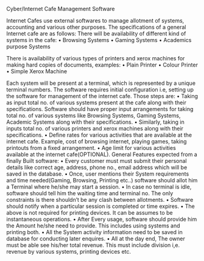 Cyber/Internet Cafe Management Software  

Internet Cafes use external softwares to manage allotment of systems, accounting and various other purposes. The specifications of a general Internet cafe are as follows: There will be availability of different kind of systems in the cafe: 
• Browsing Systems 
• Gaming Systems
• Academics purpose Systems 

There is availability of various types of printers and xerox machines for making hard copies of documents, examples: 
• Plain Printer 
• Colour Printer 
• Simple Xerox Machine 

Each system will be present at a terminal, which is represented by a unique terminal numbers. The software requires initial configuration i.e, setting up the software for management of the internet cafe. Those steps are: 
• Taking as input total no. of various systems present at the cafe along with their specifications. Software should have proper input arrangements for taking total no. of various systems like Browsing Systems, Gaming Systems, Academic Systems along with their specifications. 
• Similarly, taking in inputs total no. of various printers and xerox machines along with their specifications. 
• Define rates for various activities that are available at the internet cafe. Example, cost of browsing internet, playing games, taking printouts from a fixed arrangement. 
• Age limit for various activities available at the internet cafe(OPTIONAL). General Features expected from a finally Built software: 
• Every customer must must submit their personal details like correct age, address, phone no., email address which will be saved in the database. 
• Once, user mentions their System requirements and time needed(Gaming, Browsing, Printing etc..) software should allot him a Terminal where he/she may start a session. 
• In case no terminal is idle, software should tell him the waiting time and terminal no. The only constraints is there shouldn’t be any clash between allotments. 
• Software should notify when a particular session is completed or time expires. 
• The above is not required for printing devices. It can be assumes to be instantaneous operations. • After Every usage, software should provide him the Amount he/she need to provide. This includes using systems and printing both. 
• All the System activity information need to be saved in database for conducting later enquires. 
• All at the day end, The owner must be able see his/her total revenue. This must include division i,e. revenue by various systems, printing devices etc.
